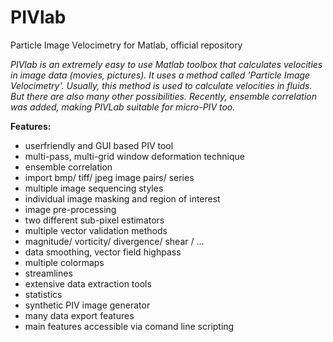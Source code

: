 # PIVlab
Particle Image Velocimetry for Matlab, official repository

*PIVlab is an extremely easy to use Matlab toolbox that calculates velocities in image data (movies, pictures). It uses a method called 'Particle Image Velocimetry'. Usually, this method is used to calculate velocities in fluids. But there are also many other possibilities. Recently, ensemble correlation was added, making PIVLab suitable for micro-PIV too.*

**Features:** 
* userfriendly and GUI based PIV tool
* multi-pass, multi-grid window deformation technique
* ensemble correlation 
* import bmp/ tiff/ jpeg image pairs/ series
* multiple image sequencing styles
* individual image masking and region of interest
* image pre-processing
* two different sub-pixel estimators
* multiple vector validation methods
* magnitude/ vorticity/ divergence/ shear / ...
* data smoothing, vector field highpass
* multiple colormaps
* streamlines
* extensive data extraction tools
* statistics
* synthetic PIV image generator
* many data export features
* main features accessible via comand line scripting
